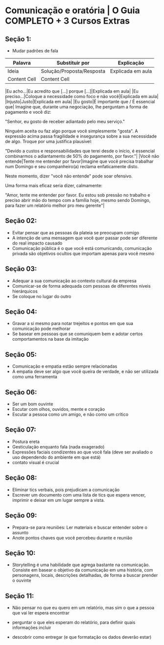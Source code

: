 # Comunicação e oratória | O Guia COMPLETO + 3 Cursos Extras

## Seção 1:

* Mudar padrões de fala

| Palavra | Substituir por| Explicação    |
| ------------- |  -------------|  -------------|
| Ideia  | Solução/Proposta/Resposta  | Explicada em aula |
| Content Cell  | Content Cell  |



|Eu acho...|Eu acredito que [...] porque [...]|Explicada em aula|
|Eu preciso...|Coloque a necessidade como foco e não você|Explicada em aula|
|Injusto|Justo|Explicada em aula|
|Eu gosto|É importante que / É essencial que| Imagine que, durante uma negociação, lhe perguntam a forma de pagamento e você diz:

"Senhor, eu gosto de receber adiantado pelo meu serviço."

Ninguém aceita ou faz algo porque você simplesmente "gosta". A expressão acima passa fragilidade e insegurança sobre a sua necessidade de algo. Troque por uma justifica plausível:

"Devido a custos e responsabilidades que terei desde o início, é essencial combinarmos o adiantamento de 50% do pagamento, por favor."|
|Você não entende|Tente me entender por favor|Imagine que você precisa trabalhar num Domingo e seu companheiro(a) reclama enfaticamente disto.

Neste momento, dizer "você não entende" pode soar ofensivo.

Uma forma mais eficaz seria dizer, calmamente:

"Amor, tente me entender por favor. Eu estou sob pressão no trabalho e preciso abrir mão do tempo com a família hoje, mesmo sendo Domingo, para fazer um relatório melhor pro meu gerente"|

## Seção 02:

- Evitar pensar que as pessoas da plateia se preocupam comigo
- A intenção de uma mensagem que você quer passar pode ser diferente do real impacto causado
- Comunicação pública é o que você está comunicando, comunicação privada são objetivos ocultos que importam apenas para você mesmo

## Seção 03:

- Adequar a sua comunicação ao contexto cultural da empresa
- Comunicar-se de forma adequada com pessoas de diferentes níveis hierárquicos
- Se coloque no lugar do outro

## Seção 04:

-  Gravar a si mesmo para notar trejeitos e pontos em que sua comunicação pode melhorar
- Se basear em pessoas que se comuniquem bem e adotar certos comportamentos na base da imitação

## Seção 05:

- Comunicação e empatia estão sempre relacionadas
- A empatia deve ser algo que você queira de verdade, e não ser utilizada como uma ferramenta

## Seção 06: 

- Ser um bom ouvinte
- Escutar com olhos, ouvidos, mente e coração
- Escutar a pessoa como um amigo, e não como um crítico

## Seção 07:

- Postura ereta
- Gesticulação enquanto fala (nada exagerado)
- Expressões faciais condizentes ao que você fala (deve ser avaliado o uso dependendo do ambiente em que está)
- contato visual é crucial

## Seção 08:

- Eliminar tics verbais, pois prejudicam a comunicação
- Escrever um documento com uma lista de tics que espera vencer, imprimir e deixar em um lugar sempre a vista.

## Seção 09:

- Prepara-se para reuniões: Ler materiais e buscar entender sobre o assunto
- Anote pontos chaves que você percebeu durante e reunião

## Seção 10:

- Storytelling é uma habilidade que agrega bastante na comunicação. Consiste em basear o objetivo da comunicação em uma história, com personagens, locais, descrições detalhadas, de forma a buscar prender o ouvinte

## Seção 11:

- Não pensar no que eu quero em um relatório, mas sim o que a pessoa que vai ler espera encontrar
- perguntar o que eles esperam do relatório, para definir quais informações incluir

- descobrir como entregar (e que formatação os dados deverão estar)